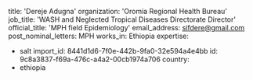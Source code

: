 title: 'Dereje Adugna'
organization: 'Oromia Regional Health Bureau'
job_title: 'WASH and Neglected Tropical Diseases Directorate Director'
official_title: 'MPH field Epidemiology'
email_address: sifdere@gmail.com
post_nominal_letters: MPH
works_in: Ethiopia
expertise:
  - salt
import_id: 8441d1d6-7f0e-442b-9fa0-32e594a4e4bb
id: 9c8a3837-f69a-476c-a4a2-00cb1974a706
country:
  - ethiopia
